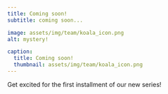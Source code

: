 ```yaml
---
title: Coming soon!
subtitle: coming soon...

image: assets/img/team/koala_icon.png
alt: mystery!

caption:
  title: Coming soon!
  thumbnail: assets/img/team/koala_icon.png
---
```



Get excited for the first installment of our new series!
